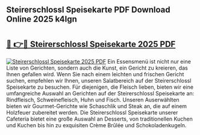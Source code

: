 ## Steirerschlossl Speisekarte PDF Download Online 2025 k4Ign

# <h2><a href="http://gc6s9eo.nevu.top/?p=Steirerschlossl+Speisekarte">🔗 👉🔴 Steirerschlossl Speisekarte 2025 PDF</a></h2>

[![Steirerschlossl Speisekarte 2025 PDF](https://i.imgur.com/dBaPXMq.png)](http://gc6s9eo.nevu.top/?p=Steirerschlossl+Speisekarte)
Ein Essensmenü ist nicht nur eine Liste von Gerichten, sondern auch die Kunst, ein Gericht zu kreieren, das Ihnen gefallen wird. Wenn Sie nach einem leichten und frischen Gericht suchen, empfehlen wir Ihnen, unseren Salatbereich auf der Steirerschlossl Speisekarte zu besuchen. Für diejenigen, die Fleisch lieben, bieten wir eine umfangreiche Auswahl an Gerichten auf der Steirerschlossl Speisekarte an: Rindfleisch, Schweinefleisch, Huhn und Fisch. Unseren Auserwählten bieten wir Gourmet-Gerichte wie Schaschlik und Steak an, die auf einem Holzfeuer zubereitet werden. Die Steirerschlossl Speisekarte unserer Cafeteria bietet eine große Auswahl an Desserts, von traditionellen Kuchen und Kuchen bis hin zu exquisiten Crème Brûlée und Schokoladenkugeln.

